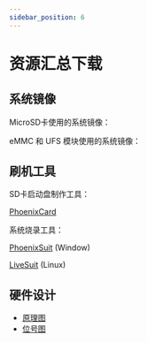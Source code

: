 ```yaml
---
sidebar_position: 6
---
```


# 资源汇总下载

## 系统镜像

MicroSD卡使用的系统镜像：

eMMC 和 UFS 模块使用的系统镜像：

## 刷机工具

SD卡启动盘制作工具：

[PhoenixCard](https://dl.radxa.com/tools/windows/PhoenixCard_V4.3.1.zip)

系统烧录工具：

[PhoenixSuit](https://dl.radxa.com/tools/windows/PhoenixSuit_V2.0.4.zip) (Window)

[LiveSuit](https://dl.radxa.com/tools/linux/LiveSuit_Linux_V3.0.8.zip) (Linux)

## 硬件设计

- [原理图](https://dl.radxa.com/cubie/a7a/docs/hw/radxa_cubie_a7a_v1.10_schematic.pdf)
- [位号图](https://dl.radxa.com/cubie/a7a/docs/hw/radxa_cubie_a7a_v1.10_Components_Placement_map.pdf)
